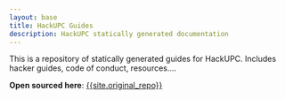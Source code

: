```yaml
---
layout: base
title: HackUPC Guides
description: HackUPC statically generated documentation
---
```


This is a repository of statically generated guides for HackUPC. Includes hacker guides, code of conduct, resources....

**Open sourced here**: [{{site.original_repo}}]({{site.original_repo}})